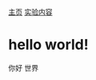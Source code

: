 <html>
  <head>
    <meta charset="utf-8">
    <title>主页</title>
    <link rel="stylesheet" href="/assets/css/styles.css">
  </head>
  <body>
    <nav>
    <a href="/">主页</a>
    <a href="/blog.html">实验内容</a>
  </nav>
    <!DOCTYPE html>
<html>
  <head>
    <meta charset="utf-8">
    <title>主页</title>
  </head>
  <body>
    <h1>hello world!</h1>
    你好 世界
    
  </body>
</html>
  </body>
</html>
